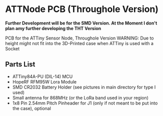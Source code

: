 # ATTNode PCB (Throughole Version)

**Further Development will be for the SMD Version. At the Moment I don't plan amy further developing the THT Version**

PCB for the ATTiny Sensor Node, Throughole Version 
WARNING: Due to height might not fit into the 3D-Printed case when ATTiny is used with a Socket

## Parts List

*  ATTiny84A-PU (DIL-14) MCU
*  HopeRF RFM95W Lora Module
*  SMD CR2032 Battery Holder (see pictures in main directory for type I used)
*  Small antenna for 868MHz (or the LoRa band used in your region)
*  1x8 Pin 2.54mm Pitch Pinheader for J1 (only if not meant to be put into the case), optional
